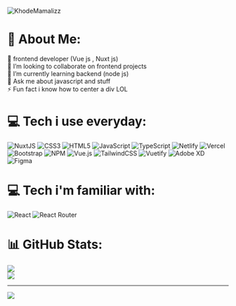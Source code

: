 ![KhodeMamalizz](https://capsule-render.vercel.app/api?type=venom&height=300&color=gradient&text=Hey%20%20there&section=header&reversal=false&textBg=false&fontAlign=50&animation=fadeIn&rotate=-2&desc=I'm%20KhodeMamalizz&fontAlignY=41&descAlignY=64)


# 💫 About Me:
🔭 frontend developer (Vue js , Nuxt js)<br>👯 I’m looking to collaborate on frontend projects<br>🌱 I’m currently learning backend (node js)<br>💬 Ask me about javascript and stuff<br>⚡ Fun fact i know how to center  a div LOL

# 💻 Tech i use everyday:
![NuxtJS](https://img.shields.io/badge/Nuxt-black?style=for-the-badge&logo=nuxt.js&logoColor=white) ![CSS3](https://img.shields.io/badge/css3-%231572B6.svg?style=for-the-badge&logo=css3&logoColor=white) ![HTML5](https://img.shields.io/badge/html5-%23E34F26.svg?style=for-the-badge&logo=html5&logoColor=white) ![JavaScript](https://img.shields.io/badge/javascript-%23323330.svg?style=for-the-badge&logo=javascript&logoColor=%23F7DF1E) ![TypeScript](https://img.shields.io/badge/typescript-%23007ACC.svg?style=for-the-badge&logo=typescript&logoColor=white) ![Netlify](https://img.shields.io/badge/netlify-%23000000.svg?style=for-the-badge&logo=netlify&logoColor=#00C7B7) ![Vercel](https://img.shields.io/badge/vercel-%23000000.svg?style=for-the-badge&logo=vercel&logoColor=white) ![Bootstrap](https://img.shields.io/badge/bootstrap-%23563D7C.svg?style=for-the-badge&logo=bootstrap&logoColor=white) ![NPM](https://img.shields.io/badge/NPM-%23000000.svg?style=for-the-badge&logo=npm&logoColor=white) ![Vue.js](https://img.shields.io/badge/vuejs-%2335495e.svg?style=for-the-badge&logo=vuedotjs&logoColor=%234FC08D) ![TailwindCSS](https://img.shields.io/badge/tailwindcss-%2338B2AC.svg?style=for-the-badge&logo=tailwind-css&logoColor=white) ![Vuetify](https://img.shields.io/badge/Vuetify-1867C0?style=for-the-badge&logo=vuetify&logoColor=AEDDFF) ![Adobe XD](https://img.shields.io/badge/Adobe%20XD-470137?style=for-the-badge&logo=Adobe%20XD&logoColor=#FF61F6) 	![Figma](https://img.shields.io/badge/figma-%23F24E1E.svg?style=for-the-badge&logo=figma&logoColor=white)

# 💻 Tech i'm familiar with:
![React](https://img.shields.io/badge/react-%2320232a.svg?style=for-the-badge&logo=react&logoColor=%2361DAFB) ![React Router](https://img.shields.io/badge/React_Router-CA4245?style=for-the-badge&logo=react-router&logoColor=white)

# 📊 GitHub Stats:
![](https://github-readme-stats.vercel.app/api?username=KhodeMamalizz&theme=vue-dark&hide_border=false&include_all_commits=true&count_private=true)<br/>
![](https://github-readme-stats.vercel.app/api/top-langs/?username=KhodeMamalizz&theme=vue-dark&hide_border=false&include_all_commits=true&count_private=true&layout=compact)

---
[![](https://visitcount.itsvg.in/api?id=KhodeMamalizz&icon=5&color=8)](https://visitcount.itsvg.in)

<!-- Proudly created with GPRM ( https://gprm.itsvg.in ) -->
